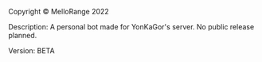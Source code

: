 
Copyright © MelloRange 2022

Description:
A personal bot made for YonKaGor's server. No public release planned.

Version: BETA

